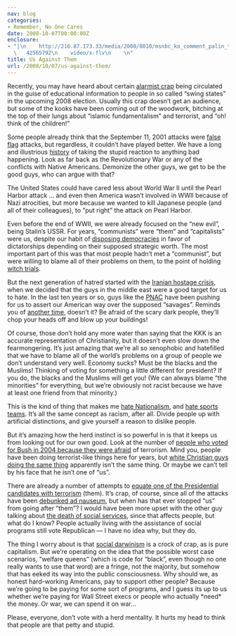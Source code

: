 ```yaml
---
nav: blog
categories:
- Remember, No One Cares
date: 2008-10-07T00:00:00Z
enclosure:
- "|\n    http://216.87.173.33/media/2008/0810/msnbc_ko_comment_palin_terrorists_081006a.flv\n
  \   42565792\n    video/x-flv\n    \n"
title: Us Against Them
url: /2008/10/07/us-against-them/
---
```


Recently, you may have heard about certain [alarmist crap][1] being circulated in the guise of educational information to people in so called “swing states” in the upcoming 2008 election. Usually this crap doesn’t get an audience, but some of the kooks have been coming out of the woodwork, bitching at the top of their lungs about “islamic fundamentalism” and terrorist, and “oh! think of the children!”

 [1]: http://tpmelectioncentral.talkingpointsmemo.com/2008/09/obsession_dvd_distributors_wer.php

Some people already think that the September 11, 2001 attacks were [false flag][2] attacks, but regardless, it couldn’t have played better. We have a long and illustrious [history][3] of taking the stupid reaction to anything bad happening. Look as far back as the Revolutionary War or any of the conflicts with Native Americans. Demonize the other guys, we get to be the good guys, who can argue with that?

 [2]: http://erlenda5.blogspot.com/
 [3]: http://social.infowars.com/blog_entry.php?user=ericdubay&blogentry_id=4945

The United States could have cared less about World War II until the Pearl Harbor attack … and even then America wasn’t involved in WWII because of Nazi atrocities, but more because we wanted to kill Japanese people (and all of their colleagues), to “put right” the attack on Pearl Harbor.

Even before the end of WWII, we were already focused on the “new evil”, being Stalin’s USSR. For years, “communists” were “them” and “capitalists” were us, despite our habit of [disposing democracies][4] in favor of dictatorships depending on their supposed strategic worth. The most important part of this was that most people hadn’t met a “communist”, but were willing to blame all of their problems on them, to the point of holding [witch trials][5].

 [4]: http://en.wikipedia.org/wiki/1973_Chilean_coup_d'état
 [5]: http://en.wikipedia.org/wiki/McCarthyism

But the next generation of hatred started with the [Iranian hostage crisis][6], when we decided that the guys in the middle east were a good target for us to hate. In the last ten years or so, guys like the [PNAC][7] have been pushing for us to assert our American way over the supposed “savages”. Reminds you of [another time][8], doesn’t it? Be afraid of the scary dark people, they’ll chop your heads off and blow up your buildings!

 [6]: http://en.wikipedia.org/wiki/Iran_hostage_crisis
 [7]: http://www.sourcewatch.org/index.php?title=Project_for_the_New_American_Century
 [8]: http://en.wikipedia.org/wiki/Crusade

Of course, those don’t hold any more water than saying that the KKK is an accurate representation of Christianity, but it doesn’t even slow down the fearmongering. It’s just amazing that we’re all so xenophobic and hatefilled that we have to blame all of the world’s problems on a group of people we don’t understand very well. Economy sucks? Must be the blacks and the Muslims! Thinking of voting for something a little different for president? If you do, the blacks and the Muslims will get you! (We can always blame “the minorities” for everything, but we’re obviously not racist because we have at least one friend from that minority.)

This is the kind of thing that makes me [hate Nationalism][9], and [hate sports teams][10]. It’s all the same concept as racism, after all. Divide people up with artificial distinctions, and give yourself a reason to dislike people.

 [9]: http://james.lab6.com/2007/01/05/racism-and-nationalism-are-the-same-thing
 [10]: http://www.adequacy.org/stories/2001.7.19.83250.1989.html

But it’s amazing how the herd instinct is so powerful in is that it keeps us from looking out for our own good. Look at the number of [people who voted for Bush in 2004 because they were afraid][11] of terrorism. Mind you, people have been doing terrorist-like things here for years, but [white Christian guys doing the same thing][12] apparently isn’t the same thing. Or maybe we can’t tell by his face that he isn’t one of “us”.

 [11]: http://query.nytimes.com/gst/fullpage.html?res=9a03e4d81639f93ba25752c0a9629c8b63&sec=&spon=&pagewanted=all
 [12]: http://www.trutv.com/library/crime/serial_killers/notorious/mcveigh/dawning_1.html?print=yes

There are already a number of attempts to [equate one of the Presidential candidates with terrorism][13] (them). It’s crap, of course, since all of the attacks have been [debunked ad nauseum][14], but when has that ever stopped “us” from going after “them”? I would have been more upset with the other guy talking about [the death of social services][15], since that affects people, but what do I know? People actually living with the assistance of social programs still vote Republican — I have no idea why, but they do.

 [13]: http://rawstory.com/news/2008/For_campaigns_now_its_personal_1006.html
 [14]: http://216.87.173.33/media/2008/0810/msnbc_ko_comment_palin_terrorists_081006a.flv
 [15]: http://www.huffingtonpost.com/jared-bernstein/the-most-important-piece_b_101237.html

The thing I worry about is that [social darwinism][16] is a crock of crap, as is pure capitalism. But we’re operating on the idea that the possible worst case scenarios, “welfare queens” (which is code for “black”, even though no one really wants to use that word) are a fringe, not the majority, but somehow that has eeked its way into the public consciousness. Why should we, as honest hard-working Americans, pay to support other people? Because we’re going to be paying for some sort of programs, and I guess its up to us whether we’re paying for Wall Street execs or people who actually \*need\* the money. Or war, we can spend it on war…

 [16]: http://library.thinkquest.org/C004367/eh4.shtml

Please, everyone, don’t vote with a herd mentality. It hurts my head to think that people are that petty and stupid.
